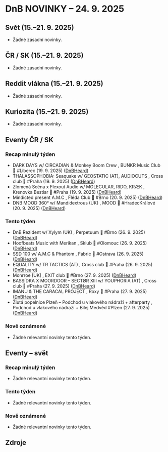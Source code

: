 # DnB NOVINKY – 24. 9. 2025

## Svět (15.–21. 9. 2025)

* Žádné zásadní novinky.

## ČR / SK (15.–21. 9. 2025)

* Žádné zásadní novinky.

## Reddit vlákna (15.–21. 9. 2025)

* Žádné zásadní novinky.

## Kuriozita (15.–21. 9. 2025)

* Žádné zásadní novinky.

## Eventy ČR / SK

### Recap minulý týden
* DARK DAYS w/ CIRCADIAN & Monkey Boom Crew , BUNKR Music Club 👑 #Liberec (19. 9. 2025) ([DnBHeard][1])
* THALASSOPHOBIA: Seaquake w/ GEOSTATIC (AT), AUDIOCUTS , Cross club 👑 #Praha (19. 9. 2025) ([DnBHeard][2])
* Zlomená Scéna x Flexout Audio w/ MOLECULAR, RIDO, KRÆK , Krenovka Bestiar 👑 #Praha (19. 9. 2025) ([DnBHeard][3])
* Mindicted present A.M.C , Fléda Club 👑 #Brno (20. 9. 2025) ([DnBHeard][4])
* DNB MOOD 360° w/ Mandidextrous (UK) , MOOD 👑 #HradecKrálové (20. 9. 2025) ([DnBHeard][5])

### Tento týden
* DnB Rezident w/ Xylym (UK) , Perpetuum 👑 #Brno (26. 9. 2025) ([DnBHeard][6])
* Hoofbeats Music with Merikan , Sklub 👑 #Olomouc (26. 9. 2025) ([DnBHeard][7])
* SSD 100 w/ A.M.C & Phantom , Fabric 👑 #Ostrava (26. 9. 2025) ([DnBHeard][8])
* EQUALITY w/ TR TACTICS (AT) , Cross club 👑 #Praha (26. 9. 2025) ([DnBHeard][9])
* Monrroe [UK] , EXIT club 👑 #Brno (27. 9. 2025) ([DnBHeard][10])
* BASSÍDKA X MOORDOOR – SECTØR XIII w/ YOUPHORIA (AT) , Cross club 👑 #Praha (27. 9. 2025) ([DnBHeard][11])
* IMANU & THE CARACAL PROJECT , Roxy 👑 #Praha (27. 9. 2025) ([DnBHeard][12])
* Žlutá popelnice Plzeň – Podchod u vlakového nádraží + afterparty , Podchod u vlakového nádraží + Bílej Medvěd #Plzen (27. 9. 2025) ([DnBHeard][13])

### Nově oznámené
* Žádné relevantní novinky tento týden.

## Eventy – svět

### Recap minulý týden
* Žádné relevantní novinky tento týden.

### Tento týden
* Žádné relevantní novinky tento týden.

### Nově oznámené
* Žádné relevantní novinky tento týden.



## Zdroje

[1]: https://www.facebook.com/events/754272993968832/
[2]: https://www.facebook.com/events/1418724722571939/
[3]: https://www.facebook.com/events/2608314909510791/
[4]: https://www.facebook.com/events/2099173993917723/
[5]: https://www.facebook.com/events/4157438874483862/
[6]: https://www.facebook.com/events/1536787461020755/
[7]: https://www.facebook.com/events/748825818069711/
[8]: https://www.facebook.com/events/1411042836637871/
[9]: https://www.facebook.com/events/1479550783303686
[10]: https://www.facebook.com/events/775790568481238/
[11]: https://www.facebook.com/events/1251210932777500/
[12]: https://www.facebook.com/events/1232143318146823/
[13]: https://www.facebook.com/events/1993313891410407/
